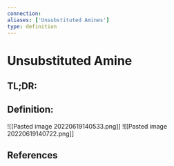 ```yaml
---
connection:
aliases: ['Unsubstituted Amines']
type: definition
---
```


# Unsubstituted Amine

## TL;DR:


## Definition:
![[Pasted image 20220619140533.png]]
![[Pasted image 20220619140722.png]]

## References